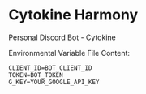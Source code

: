 # Cytokine Harmony
Personal Discord Bot - Cytokine

Environmental Variable File Content:
```
CLIENT_ID=BOT_CLIENT_ID
TOKEN=BOT_TOKEN
G_KEY=YOUR_GOOGLE_API_KEY
```
